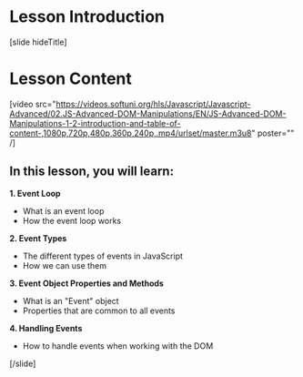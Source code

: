 # Lesson Introduction

[slide hideTitle]
# Lesson Content

[video src="https://videos.softuni.org/hls/Javascript/Javascript-Advanced/02.JS-Advanced-DOM-Manipulations/EN/JS-Advanced-DOM-Manipulations-1-2-introduction-and-table-of-content-,1080p,720p,480p,360p,240p,.mp4/urlset/master.m3u8" poster="" /]

## In this lesson, you will learn:

**1. Event Loop**

- What is an event loop
- How the event loop works

**2. Event Types**

- The different types of events in JavaScript
- How we can use them

**3. Event Object Properties and Methods**

- What is an "Event" object
- Properties that are common to all еvents

**4. Handling Events**

- How to handle events when working with the DOM

[/slide]
